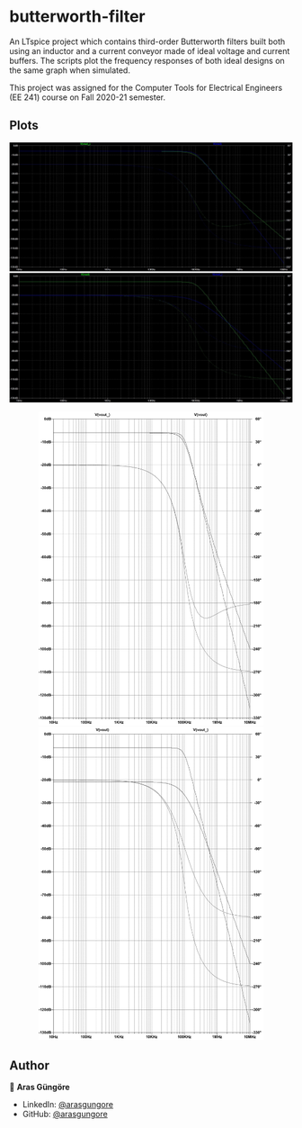 # butterworth-filter

An LTspice project which contains third-order Butterworth filters built both using an inductor and a current conveyor made of ideal voltage and current buffers. The scripts plot the frequency responses of both ideal designs on the same graph when simulated.

This project was assigned for the Computer Tools for Electrical Engineers (EE 241) course on Fall 2020-21 semester.



## Plots

<p align="left">
    <img alt="Screenshot" src="https://raw.githubusercontent.com/arasgungore/butterworth-filter/main/Plots/plot_1.jpg" width="800">
    <img alt="Screenshot" src="https://raw.githubusercontent.com/arasgungore/butterworth-filter/main/Plots/plot_2.jpg" width="800">
</p>

<p align="center">
    <img alt="Screenshot" src="https://raw.githubusercontent.com/arasgungore/butterworth-filter/main/Plots/plot_1.pdf" width="400">
    <img alt="Screenshot" src="https://raw.githubusercontent.com/arasgungore/butterworth-filter/main/Plots/plot_2.pdf" width="400">
</p>



## Author

👤 **Aras Güngöre**

* LinkedIn: [@arasgungore](https://www.linkedin.com/in/arasgungore)
* GitHub: [@arasgungore](https://github.com/arasgungore)
